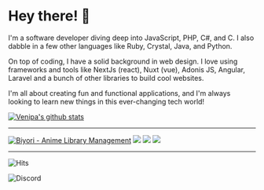 # Hey there! 👋

I'm a software developer diving deep into JavaScript, PHP, C#, and C. I also dabble in a few other languages like Ruby, Crystal, Java, and Python.

On top of coding, I have a solid background in web design. I love using frameworks and tools like NextJs (react), Nuxt (vue), Adonis JS, Angular, Laravel and a bunch of other libraries to build cool websites.

I'm all about creating fun and functional applications, and I'm always looking to learn new things in this ever-changing tech world!

[![Venipa's github stats](https://github-readme-stats-venipa.vercel.app/api?username=Venipa&count_private=true&theme=neon&hide_border=true&show_icons=true&show=prs_merged)](https://github.com/Venipa)


---

[![Biyori - Anime Library Management](https://github-readme-stats.venipa.vercel.app/api/pin/?username=Venipa&repo=Biyori&theme=neon&hide_border=true)](https://github.com/Venipa/Biyori)
[![](https://github-readme-stats.venipa.vercel.app/api/pin/?username=Venipa&repo=ytmdesktop2&theme=neon&hide_border=true)](https://github.com/Venipa/ytmdesktop2)
[![](https://github-readme-stats.venipa.vercel.app/api/pin/?username=Venipa&repo=ytdlp-desktop&theme=neon&hide_border=true)](https://github.com/Venipa/ytdlp-desktop)
[![](https://github-readme-stats.venipa.vercel.app/api/pin/?username=Venipa&repo=booru-browser&theme=neon&hide_border=true)](https://github.com/Venipa/booru-browser)

---

![Hits](https://hits.seeyoufarm.com/api/count/incr/badge.svg?url=https%3A%2F%2Fgithub.com%2FVenipa%2Fhit-counter&count_bg=%23000000&title_bg=%23000000&icon=github.svg&icon_color=%23D19F9F&title=Visits&edge_flat=false)

![Discord](https://discord-readme-badge-eight.vercel.app/api?id=442612628104151040)

<!--
**Venipa/Venipa** is a ✨ _special_ ✨ repository because its `README.md` (this file) appears on your GitHub profile.

Here are some ideas to get you started:

- 🔭 I’m currently working on ...
- 🌱 I’m currently learning ...
- 👯 I’m looking to collaborate on ...
- 🤔 I’m looking for help with ...
- 💬 Ask me about ...
- 📫 How to reach me: ...
- 😄 Pronouns: ...
- ⚡ Fun fact: ...
-->
